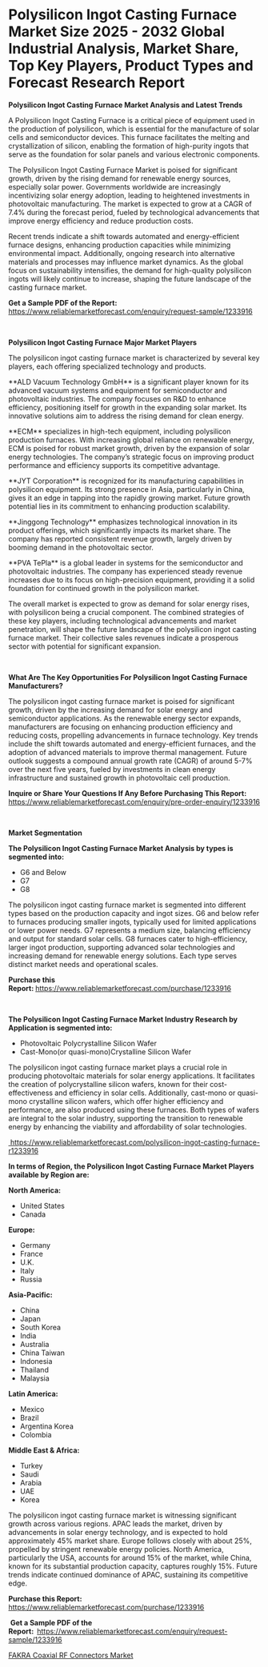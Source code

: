 <p><h1>Polysilicon Ingot Casting Furnace Market Size 2025 - 2032 Global Industrial Analysis, Market Share, Top Key Players, Product Types and Forecast Research Report</h1></p><p><strong>Polysilicon Ingot Casting Furnace Market Analysis and Latest Trends</strong></p>
<p><p>A Polysilicon Ingot Casting Furnace is a critical piece of equipment used in the production of polysilicon, which is essential for the manufacture of solar cells and semiconductor devices. This furnace facilitates the melting and crystallization of silicon, enabling the formation of high-purity ingots that serve as the foundation for solar panels and various electronic components.</p><p>The Polysilicon Ingot Casting Furnace Market is poised for significant growth, driven by the rising demand for renewable energy sources, especially solar power. Governments worldwide are increasingly incentivizing solar energy adoption, leading to heightened investments in photovoltaic manufacturing. The market is expected to grow at a CAGR of 7.4% during the forecast period, fueled by technological advancements that improve energy efficiency and reduce production costs.</p><p>Recent trends indicate a shift towards automated and energy-efficient furnace designs, enhancing production capacities while minimizing environmental impact. Additionally, ongoing research into alternative materials and processes may influence market dynamics. As the global focus on sustainability intensifies, the demand for high-quality polysilicon ingots will likely continue to increase, shaping the future landscape of the casting furnace market.</p></p>
<p><strong>Get a Sample PDF of the Report:&nbsp;</strong> <a href="https://www.reliablemarketforecast.com/enquiry/request-sample/1233916?utm_campaign=2479&utm_medium=2&utm_source=Github&utm_content=ia&utm_term=06042025&utm_id=polysilicon-ingot-casting-furnace">https://www.reliablemarketforecast.com/enquiry/request-sample/1233916</a></p>
<p>&nbsp;</p>
<p><strong>Polysilicon Ingot Casting Furnace Major Market Players</strong></p>
<p><p>The polysilicon ingot casting furnace market is characterized by several key players, each offering specialized technology and products.</p><p>**ALD Vacuum Technology GmbH** is a significant player known for its advanced vacuum systems and equipment for semiconductor and photovoltaic industries. The company focuses on R&D to enhance efficiency, positioning itself for growth in the expanding solar market. Its innovative solutions aim to address the rising demand for clean energy.</p><p>**ECM** specializes in high-tech equipment, including polysilicon production furnaces. With increasing global reliance on renewable energy, ECM is poised for robust market growth, driven by the expansion of solar energy technologies. The company’s strategic focus on improving product performance and efficiency supports its competitive advantage.</p><p>**JYT Corporation** is recognized for its manufacturing capabilities in polysilicon equipment. Its strong presence in Asia, particularly in China, gives it an edge in tapping into the rapidly growing market. Future growth potential lies in its commitment to enhancing production scalability.</p><p>**Jinggong Technology** emphasizes technological innovation in its product offerings, which significantly impacts its market share. The company has reported consistent revenue growth, largely driven by booming demand in the photovoltaic sector.</p><p>**PVA TePla** is a global leader in systems for the semiconductor and photovoltaic industries. The company has experienced steady revenue increases due to its focus on high-precision equipment, providing it a solid foundation for continued growth in the polysilicon market.</p><p>The overall market is expected to grow as demand for solar energy rises, with polysilicon being a crucial component. The combined strategies of these key players, including technological advancements and market penetration, will shape the future landscape of the polysilicon ingot casting furnace market. Their collective sales revenues indicate a prosperous sector with potential for significant expansion.</p></p>
<p>&nbsp;</p>
<p><strong>What Are The Key Opportunities For Polysilicon Ingot Casting Furnace Manufacturers?</strong></p>
<p><p>The polysilicon ingot casting furnace market is poised for significant growth, driven by the increasing demand for solar energy and semiconductor applications. As the renewable energy sector expands, manufacturers are focusing on enhancing production efficiency and reducing costs, propelling advancements in furnace technology. Key trends include the shift towards automated and energy-efficient furnaces, and the adoption of advanced materials to improve thermal management. Future outlook suggests a compound annual growth rate (CAGR) of around 5-7% over the next five years, fueled by investments in clean energy infrastructure and sustained growth in photovoltaic cell production.</p></p>
<p><strong>Inquire or Share Your Questions If Any Before Purchasing This Report:</strong> <a href="https://www.reliablemarketforecast.com/enquiry/pre-order-enquiry/1233916?utm_campaign=2479&utm_medium=2&utm_source=Github&utm_content=ia&utm_term=06042025&utm_id=polysilicon-ingot-casting-furnace">https://www.reliablemarketforecast.com/enquiry/pre-order-enquiry/1233916</a></p>
<p>&nbsp;</p>
<p><strong>Market Segmentation</strong></p>
<p><strong>The Polysilicon Ingot Casting Furnace Market Analysis by types is segmented into:</strong></p>
<p><ul><li>G6 and Below</li><li>G7</li><li>G8</li></ul></p>
<p><p>The polysilicon ingot casting furnace market is segmented into different types based on the production capacity and ingot sizes. G6 and below refer to furnaces producing smaller ingots, typically used for limited applications or lower power needs. G7 represents a medium size, balancing efficiency and output for standard solar cells. G8 furnaces cater to high-efficiency, larger ingot production, supporting advanced solar technologies and increasing demand for renewable energy solutions. Each type serves distinct market needs and operational scales.</p></p>
<p><strong>Purchase this Report:&nbsp;</strong><a href="https://www.reliablemarketforecast.com/purchase/1233916?utm_campaign=2479&utm_medium=2&utm_source=Github&utm_content=ia&utm_term=06042025&utm_id=polysilicon-ingot-casting-furnace">https://www.reliablemarketforecast.com/purchase/1233916</a></p>
<p>&nbsp;</p>
<p><strong>The Polysilicon Ingot Casting Furnace Market Industry Research by Application is segmented into:</strong></p>
<p><ul><li>Photovoltaic Polycrystalline Silicon Wafer</li><li>Cast-Mono(or quasi-mono)Crystalline Silicon Wafer</li></ul></p>
<p><p>The polysilicon ingot casting furnace market plays a crucial role in producing photovoltaic materials for solar energy applications. It facilitates the creation of polycrystalline silicon wafers, known for their cost-effectiveness and efficiency in solar cells. Additionally, cast-mono or quasi-mono crystalline silicon wafers, which offer higher efficiency and performance, are also produced using these furnaces. Both types of wafers are integral to the solar industry, supporting the transition to renewable energy by enhancing the viability and affordability of solar technologies.</p></p>
<p><a href="https://www.reliablemarketforecast.com/polysilicon-ingot-casting-furnace-r1233916?utm_campaign=2479&utm_medium=2&utm_source=Github&utm_content=ia&utm_term=06042025&utm_id=polysilicon-ingot-casting-furnace">&nbsp;https://www.reliablemarketforecast.com/polysilicon-ingot-casting-furnace-r1233916</a></p>
<p><strong>In terms of Region, the Polysilicon Ingot Casting Furnace Market Players available by Region are:</strong></p>
<p>
    <p> <strong> North America: </strong>
        <ul>
            <li>United States</li>
            <li>Canada</li>
        </ul>
        </p> 
    <p> <strong> Europe: </strong>
        <ul>
            <li>Germany</li>
            <li>France</li>
            <li>U.K.</li>
            <li>Italy</li>
            <li>Russia</li>
        </ul>
        </p> 
    <p> <strong> Asia-Pacific: </strong>
        <ul>
            <li>China</li>
            <li>Japan</li>
            <li>South Korea</li>
            <li>India</li>
            <li>Australia</li>
            <li>China Taiwan</li>
            <li>Indonesia</li>
            <li>Thailand</li>
            <li>Malaysia</li>
        </ul>
        </p> 
    <p> <strong> Latin America: </strong>
        <ul>
            <li>Mexico</li>
            <li>Brazil</li>
            <li>Argentina Korea</li>
            <li>Colombia</li>
        </ul>
        </p> 
    <p> <strong> Middle East & Africa: </strong>
        <ul>
            <li>Turkey</li>
            <li>Saudi</li>
            <li>Arabia</li>
            <li>UAE</li>
            <li>Korea</li>
        </ul>
    </p>
    </p>
<p><p>The polysilicon ingot casting furnace market is witnessing significant growth across various regions. APAC leads the market, driven by advancements in solar energy technology, and is expected to hold approximately 45% market share. Europe follows closely with about 25%, propelled by stringent renewable energy policies. North America, particularly the USA, accounts for around 15% of the market, while China, known for its substantial production capacity, captures roughly 15%. Future trends indicate continued dominance of APAC, sustaining its competitive edge.</p></p>
<p><strong>Purchase this Report: </strong><a href="https://www.reliablemarketforecast.com/purchase/1233916?utm_campaign=2479&utm_medium=2&utm_source=Github&utm_content=ia&utm_term=06042025&utm_id=polysilicon-ingot-casting-furnace">https://www.reliablemarketforecast.com/purchase/1233916</a></p>
<p>&nbsp;<strong>Get a Sample PDF of the Report:&nbsp;&nbsp;</strong><a href="https://www.reliablemarketforecast.com/enquiry/request-sample/1233916?utm_campaign=2479&utm_medium=2&utm_source=Github&utm_content=ia&utm_term=06042025&utm_id=polysilicon-ingot-casting-furnace">https://www.reliablemarketforecast.com/enquiry/request-sample/1233916</a></p>
<p><strong></strong></p>
<p><p><a href="https://github.com/lizamflotow/Market-Research-Report-List-1/blob/main/fakra-coaxial-rf-connectors-market.md?utm_campaign=2479&utm_medium=2&utm_source=Github&utm_content=ia&utm_term=06042025&utm_id=polysilicon-ingot-casting-furnace">FAKRA Coaxial RF Connectors Market</a></p></p>